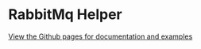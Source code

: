 # RabbitMq Helper

[View the Github pages for documentation and examples](https://thycotic.github.io/rabbitmq-helper)